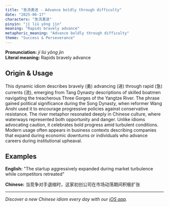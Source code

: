 ```yaml
---
title: "急流勇进 - Advance boldly through difficulty"
date: "2025-06-17"
characters: "急流勇进"
pinyin: "jí liú yǒng jìn"
meaning: "Rapids bravely advance"
metaphoric_meaning: "Advance boldly through difficulty"
theme: "Success & Perseverance"
---
```


**Pronunciation:** *jí liú yǒng jìn*  
**Literal meaning:** Rapids bravely advance

## Origin & Usage

This dynamic idiom describes bravely (勇) advancing (进) through rapid (急) currents (流), emerging from Tang Dynasty descriptions of skilled boatmen navigating the treacherous Three Gorges of the Yangtze River. The phrase gained political significance during the Song Dynasty, when reformer Wang Anshi used it to encourage progressive policies against conservative resistance. The river metaphor resonated deeply in Chinese culture, where waterways represented both opportunity and danger. Unlike idioms advocating caution, it celebrates bold progress amid turbulent conditions. Modern usage often appears in business contexts describing companies that expand during economic downturns or individuals who advance careers during institutional upheaval.

## Examples

**English:** "The startup aggressively expanded during market turbulence while competitors retreated"

**Chinese:** 当竞争对手退缩时，这家初创公司在市场动荡期间积极扩张

---

*Discover a new Chinese idiom every day with our [iOS app](https://apps.apple.com/us/app/daily-chinese-idioms/id6670238264).*

